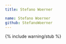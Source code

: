 ```yaml
---
title: Stefano Woerner

name: Stefano Woerner
github: StefanoWoerner
---
```


{% include warning/stub %}
